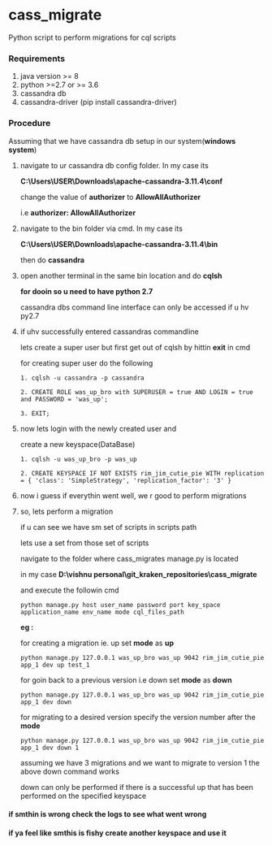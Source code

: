 # cass_migrate

Python script to perform migrations for cql scripts

### Requirements

1. java version >= 8
2. python >=2.7 or >= 3.6
3. cassandra db 
4. cassandra-driver (pip install cassandra-driver)

### Procedure

Assuming that we have cassandra db setup in our system(**windows system**)

1. navigate to ur cassandra db config folder. In my case its 
   
   **C:\Users\USER\Downloads\apache-cassandra-3.11.4\conf**
   
   change the value of **authorizer** to **AllowAllAuthorizer**
   
   i.e **authorizer: AllowAllAuthorizer**

2. navigate to the bin folder via cmd. In my case its 
   
   **C:\Users\USER\Downloads\apache-cassandra-3.11.4\bin**
   
   then do **cassandra**

3. open another terminal in the same bin location and do **cqlsh**
   
   **for dooin so u need to have python 2.7**
   
   cassandra dbs command line interface can only be accessed if u hv py2.7

4. if uhv successfully entered cassandras commandline
   
   lets create a super user but first get out of cqlsh by hittin **exit** in cmd
   
   for creating super user do the following
 
    ```
    1. cqlsh -u cassandra -p cassandra
    
    2. CREATE ROLE was_up_bro with SUPERUSER = true AND LOGIN = true and PASSWORD = 'was_up';
       
    3. EXIT;
   ```

5. now lets login with the newly created user and 
   
   create a new keyspace(DataBase)
   
   ```
   1. cqlsh -u was_up_bro -p was_up
   
   2. CREATE KEYSPACE IF NOT EXISTS rim_jim_cutie_pie WITH replication = { 'class': 'SimpleStrategy', 'replication_factor': '3' }
   ```
   
6. now i guess if everythin went well, we r good to perform migrations

7. so, lets perform a migration
   
   if u can see we have sm set of scripts in scripts path
   
   lets use a set from those set of scripts
   
   navigate to the folder where cass_migrates manage.py is located
   
   in my case **D:\vishnu personal\git_kraken_repositories\cass_migrate**
   
   and execute the followin cmd
   
   ```
   python manage.py host user_name password port key_space application_name env_name mode cql_files_path
   ```
   
   **eg :**
   
   for creating a migration ie. up set **mode** as **up**
   
   ```
   python manage.py 127.0.0.1 was_up_bro was_up 9042 rim_jim_cutie_pie app_1 dev up test_1 
   ```
   
   for goin back to a previous version i.e down set **mode** as **down**
   
   ```
   python manage.py 127.0.0.1 was_up_bro was_up 9042 rim_jim_cutie_pie app_1 dev down
   ```
   for migrating to a desired version specify the version number after the **mode**
   
   ```
   python manage.py 127.0.0.1 was_up_bro was_up 9042 rim_jim_cutie_pie app_1 dev down 1
   ```
   
   assuming we have 3 migrations and we want to migrate to version 1 the above down command works
   
   down can only be performed if there is a successful up that has been performed on the specified keyspace
   
#### **if smthin is wrong check the logs to see what went wrong**

#### **if ya feel like smthis is fishy create another keyspace and use it**